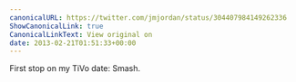 ```yaml
---
canonicalURL: https://twitter.com/jmjordan/status/304407984149262336
ShowCanonicalLink: true
CanonicalLinkText: View original on
date: 2013-02-21T01:51:33+00:00
---
```

First stop on my TiVo date: Smash.